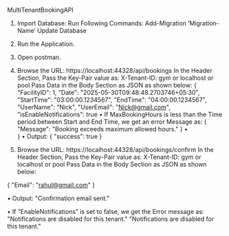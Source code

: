 MultiTenantBookingAPI
1.	Import Database:
Run Following Commands:
Add-Migration ‘Migration-Name’
Update Database

2.	Run the Application.
3.	Open postman.
   
4.	Browse the URL:
https://localhost:44328/api/bookings
In the Header Section, Pass the Key-Pair value as:
X-Tenant-ID: gym or localhost or pool
Pass Data in the Body Section as JSON as shown below:
{
  "FacilityID": 1,
  "Date": "2025-05-30T09:48:48.2703746+05:30",
  "StartTime": "03:00:00.1234567",
  "EndTime": "04:00:00.1234567",
  "UserName": "Nick",
  "UserEmail": "Nick@gmail.com",
  "isEnableNotifications": true
•	If MaxBookingHours is less than the Time period between Start and End Time, we get an error Message as:
 {
   "Message": "Booking exceeds maximum allowed hours."
 }
•	
}
•	Output: 
{
    "success": true
}

5.	Browse the URL:
https://localhost:44328/api/bookings/confirm
In the Header Section, Pass the Key-Pair value as:
X-Tenant-ID: gym or localhost or pool
Pass Data in the Body Section as JSON as shown below:

{
  "Email": "rahul@gmail.com"
}

•	Output:
"Confirmation email sent."

•	If “EnableNotifications” is set to false, we get the Error message as:
"Notifications are disabled for this tenant."
"Notifications are disabled for this tenant."
